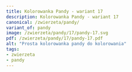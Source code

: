 ```yaml
---
title: Kolorowanka Pandy - wariant 17
description: Kolorowanka Pandy - wariant 17
canonical: /zwierzeta/pandy/
variant_of: pandy
image: /zwierzeta/pandy/17/pandy-17.svg
pdf: /zwierzeta/pandy/17/pandy-17.pdf
alt: "Prosta kolorowanka pandy do kolorowania"
tags:
- zwierzeta
- pandy
---
```

